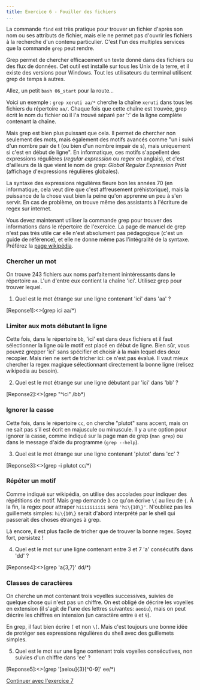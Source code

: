 ```yaml
---
title: Exercice 6 - Fouiller des fichiers
...
```


La commande ```find``` est très pratique pour trouver un fichier
d'après son nom ou ses attributs de fichier, mais elle ne permet pas
d'ouvrir les fichiers à la recherche d'un contenu particulier. C'est
l'un des multiples services que la commande ```grep``` peut rendre.

Grep permet de chercher efficacement un texte donné dans des fichiers
ou des flux de données.  Cet outil est installé sur tous les Unix de
la terre, et il existe des versions pour Windows. Tout les
utilisateurs du terminal utilisent grep de temps à autres.

Allez, un petit `bash 06_start` pour la route...

Voici un exemple : ```grep xeruti aa/*``` cherche la chaîne
``xeruti`` dans tous les fichiers du répertoire `aa/`. Chaque fois que
cette chaîne est trouvée, grep écrit le nom du fichier où il l'a
trouvé séparé par ':' de la ligne complète contenant la chaîne.

Mais grep est bien plus puissant que cela. Il permet de chercher non
seulement des mots, mais également des motifs avancés comme "un i
suivi d'un nombre pair de t (ou bien d'un nombre impair de s), mais
uniquement si c'est en début de ligne". En informatique, ces motifs
s'appellent des expressions régulières (*regular expression* ou *regex*
en anglais), et c'est d'ailleurs de là que vient le nom de grep:
*Global Regular Expression Print* (affichage d'expressions
régulières globales). 

La syntaxe des expressions régulières fleure bon les années 70 (en
informatique, cela veut dire que c'est affreusement préhistorique),
mais la puissance de la chose vaut bien la peine qu'on apprenne un peu
à s'en servir. En cas de problème, on trouve même des assistants à
l'écriture de regex sur internet.

Vous devez maintenant utiliser la commande grep pour trouver des
informations dans le répertoire de l'exercice. La page de manuel de
grep n'est pas très utile car elle n'est absolument pas pédagogique
(c'est un guide de référence), et elle ne donne même pas l'intégralité
de la syntaxe. Préférez la [page
wikipédia](https://fr.wikipedia.org/wiki/Expression_r%C3%A9guli%C3%A8re#Utilisation).

### Chercher un mot

On trouve 243 fichiers aux noms parfaitement inintéressants dans le répertoire
``aa``. L'un d'entre eux contient la chaîne 'ici'. Utilisez grep pour trouver
lequel.

1. Quel est le mot étrange sur une ligne contenant 'ici' dans 'aa' ?
   
[Reponse1]:<>(grep ici aa/*)

### Limiter aux mots débutant la ligne

Cette fois, dans le répertoire ``bb``,
'ici' est dans deux fichiers et il faut sélectionner la
ligne où le motif est placé en début de ligne. Bien sûr, vous pouvez
grepper 'ici' sans spécifier et choisir à la main lequel des deux
recopier. Mais rien ne sert de tricher ici: ce n'est pas évalué. Il
vaut mieux chercher la regex magique sélectionnant directement la
bonne ligne (relisez wikipedia au besoin).

2. Quel est le mot étrange sur une ligne débutant par 'ici' dans 'bb' ?

[Reponse2]:<>(grep "^ici" /bb*)


### Ignorer la casse

Cette fois, dans le répertoire ``cc``,
on cherche "plutot" sans accent, mais on ne sait pas s'il
est écrit en majuscule ou minuscule. Il y a une option pour ignorer la
casse, comme indiqué sur la page man de grep (```man grep```)
ou dans le message d'aide du programme (```grep --help```).

3. Quel est le mot étrange sur une ligne contenant 'plutot' dans 'cc' ? 

[Reponse3]:<>(grep -i plutot cc/*)

### Répéter un motif

Comme indiqué sur wikipédia, on utilise des accolades pour indiquer
des répétitions de motif. Mais grep demande à ce qu'on écrive ``\{`` au
lieu de ``{``. À la fin, la regex pour attraper ``hiiiiiiiiii`` sera
``'hi\{10\}'``. N'oubliez pas les guillemets simples: ``hi\{10\}``
serait d'abord interprété par le shell qui passerait des choses
étranges à grep.

Là encore, il est plus facile de tricher que de trouver la bonne
regex. Soyez fort, persistez !

4. Quel est le mot sur une ligne contenant entre 3 et 7 'a' consécutifs dans 'dd' ?

[Reponse4]:<>(grep 'a\{3,7\}' dd/*)


### Classes de caractères

On cherche un mot contenant trois voyelles successives, suivies de
quelque chose qui n'est pas un chiffre. On est obligé de décrire les
voyelles en extension (il s'agit de l'une des lettres suivantes:
``aeoiu``), mais on peut décrire les chiffres en intension (un
caractère entre ``0`` et ``9``).

En grep, il faut bien écrire ``[`` et non ``\[``. Mais c'est toujours
une bonne idée de protéger ses expressions régulières du shell avec
des guillemets simples.

5. Quel est le mot sur une ligne contenant trois voyelles consécutives, non suivies d'un chiffre dans 'ee' ?

[Reponse5]:<>(grep '[aeiou]\{3\}[^0-9]' ee/*)

[Continuer avec l'exercice 7](07.html)

